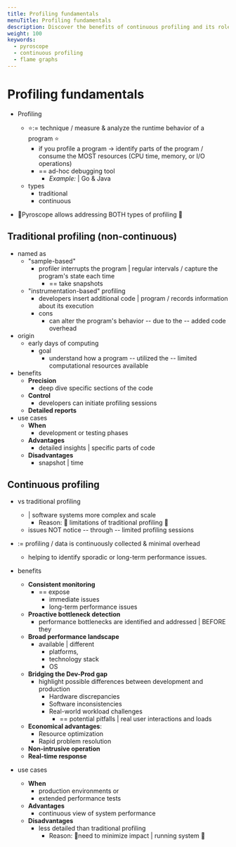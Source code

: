 ```yaml
---
title: Profiling fundamentals
menuTitle: Profiling fundamentals
description: Discover the benefits of continuous profiling and its role in modern application performance analysis.
weight: 100
keywords:
  - pyroscope
  - continuous profiling
  - flame graphs
---
```


# Profiling fundamentals

* Profiling
  * ⭐️:= technique / measure & analyze the runtime behavior of a program ⭐️
    * if you profile a program -> identify parts of the program / consume the MOST resources (CPU time, memory, or I/O operations)
    * == ad-hoc debugging tool 
      * _Example:_ | Go & Java
  * types
    * traditional
    * continuous

* 👀Pyroscope allows addressing BOTH types of profiling 👀

## Traditional profiling (non-continuous)

* named as 
  * "sample-based" 
    * profiler interrupts the program | regular intervals / capture the program's state each time
      * == take snapshots
  * "instrumentation-based" profiling
    * developers insert additional code | program / records information about its execution
    * cons
      * can alter the program's behavior -- due to the -- added code overhead 
* origin
  * early days of computing
    * goal
      * understand how a program -- utilized the -- limited computational resources available
* benefits
  * **Precision**
    * deep dive specific sections of the code
  * **Control**
    * developers can initiate profiling sessions
  * **Detailed reports**
* use cases
  * **When**
    * development or testing phases
  * **Advantages**
    * detailed insights | specific parts of code
  * **Disadvantages**
    * snapshot | time

## Continuous profiling

* vs traditional profiling
  * | software systems more complex and scale
    * Reason: 🧠 limitations of traditional profiling 🧠
  * issues NOT notice -- through -- limited profiling sessions

* := profiling / data is continuously collected & minimal overhead
  * helping to identify sporadic or long-term performance issues.

* benefits
  * **Consistent monitoring**
    * == expose 
      * immediate issues
      * long-term performance issues
  * **Proactive bottleneck detection**
    * performance bottlenecks are identified and addressed | BEFORE they
  * **Broad performance landscape**
    * available | different
      * platforms,
      * technology stack
      * OS
  * **Bridging the Dev-Prod gap**
    * highlight possible differences between development and production
      * Hardware discrepancies
      * Software inconsistencies
      * Real-world workload challenges
        * == potential pitfalls | real user interactions and loads
  * **Economical advantages**:
    * Resource optimization
    * Rapid problem resolution
  * **Non-intrusive operation**
  * **Real-time response**

* use cases
  * **When**
    * production environments or
    * extended performance tests
  * **Advantages**
    * continuous view of system performance
  * **Disadvantages**
    * less detailed than traditional profiling
      * Reason: 🧠need to minimize impact | running system 🧠
